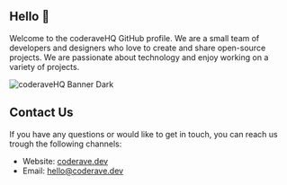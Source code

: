 ## Hello 👋

Welcome to the coderaveHQ GitHub profile. We are a small team of developers and designers who love to create and share open-source projects. We are passionate about technology and enjoy working on a variety of projects.

![coderaveHQ Banner Dark](https://raw.githubusercontent.com/coderaveHQ/coderave_brand_kit/main/banner/coderave-banner-dark-perlin.png)

## Contact Us

If you have any questions or would like to get in touch, you can reach us trough the following channels:

- Website: [coderave.dev](https://coderave.dev)
- Email: hello@coderave.dev
